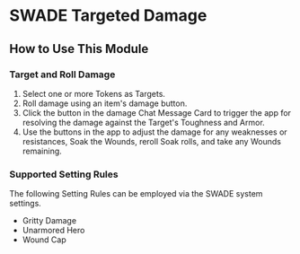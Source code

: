 # SWADE Targeted Damage

## How to Use This Module

### Target and Roll Damage

1. Select one or more Tokens as Targets.
1. Roll damage using an item's damage button.
1. Click the button in the damage Chat Message Card to trigger the app for resolving the damage against the Target's Toughness and Armor.
1. Use the buttons in the app to adjust the damage for any weaknesses or resistances, Soak the Wounds, reroll Soak rolls, and take any Wounds remaining.

### Supported Setting Rules

The following Setting Rules can be employed via the SWADE system settings.

- Gritty Damage
- Unarmored Hero
- Wound Cap
